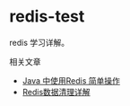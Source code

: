 # redis-test

redis 学习详解。

相关文章
- [Java 中使用Redis 简单操作](https://www.zeekling.cn/articles/2020/06/22/1592757637089.html)
- [Redis数据清理详解](https://www.zeekling.cn/articles/2020/06/22/1592922698436.html)

